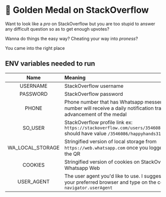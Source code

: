 # 🥇 Golden Medal on StackOverflow

Want to look like a _pro_ on StackOverflow but you are too stupid to answer any difficult question so as to get enough upvotes?

Wanna do things the easy way? Cheating your way into _proness_?

You came into the right place

## ENV variables needed to run
| Name              | Meaning     |
| :------------------:| :-----------|
| USERNAME          | StackOverflow username|
| PASSWORD          | StackOverflow password|
| PHONE             | Phone number that has Whatsapp messenger. This number will receive a daily notification tracking the advancement of the medal|
| SO_USER           | StackOverflow profile link ex: `https://stackoverflow.com/users/3546086/happyhands31` should have value `/3546086/happyhands31` |
| WA_LOCAL_STORAGE  | Stringified version of local storage from `https://web.whatsapp.com` once you logged in through the QR|
| COOKIES           | Stringified version of cookies on StackOverflow and Whatsapp Web |
| USER_AGENT        | The user agent you'd like to use. I suggest you open your preferred browser and type on the console `navigator.userAgent` |
